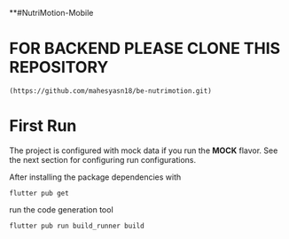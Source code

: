 **#NutriMotion-Mobile

# FOR BACKEND PLEASE CLONE THIS REPOSITORY
```
(https://github.com/mahesyasn18/be-nutrimotion.git)
```

# First Run

The project is configured with mock data if you run the **MOCK** flavor. See the next section for configuring run configurations.

After installing the package dependencies with 

```
flutter pub get
```

run the code generation tool 

```
flutter pub run build_runner build
```

